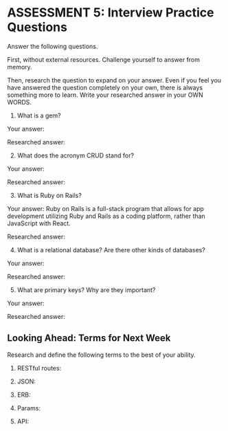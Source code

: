 # ASSESSMENT 5: Interview Practice Questions

Answer the following questions.

First, without external resources. Challenge yourself to answer from memory.

Then, research the question to expand on your answer. Even if you feel you have answered the question completely on your own, there is always something more to learn. Write your researched answer in your OWN WORDS.

1. What is a gem?

Your answer:

Researched answer:

2. What does the acronym CRUD stand for?

Your answer:

Researched answer:

3. What is Ruby on Rails?

Your answer: Ruby on Rails is a full-stack program that allows for app development utilizing Ruby and Rails as a coding platform, rather than JavaScript with React.

Researched answer:

4. What is a relational database? Are there other kinds of databases?

Your answer:

Researched answer:

5. What are primary keys? Why are they important?

Your answer:

Researched answer:

## Looking Ahead: Terms for Next Week

Research and define the following terms to the best of your ability.

1. RESTful routes:

2. JSON:

3. ERB:

4. Params:

5. API:
